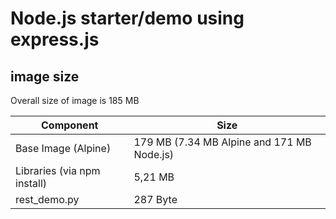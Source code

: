 # Node.js starter/demo using express.js

## image size

Overall size of image is 185 MB

| Component           | Size |
| ------------------- | ------------- |
| Base Image (Alpine) | 179 MB (7.34 MB Alpine and 171 MB Node.js)  |
| Libraries (via npm install) | 5,21 MB  |
| rest_demo.py  | 287 Byte  |